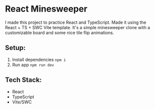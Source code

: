 # React Minesweeper
I made this project to practice React and TypeScript. 
Made it using the React + TS + SWC Vite template.
It's a simple minesweeper clone with a customizable board and some nice tile flip animations.

## Setup:
1) Install dependencies
    ```npm i```
2) Run app
    ```npm run dev```

## Tech Stack:
- React
- TypeScript
- Vite/SWC
